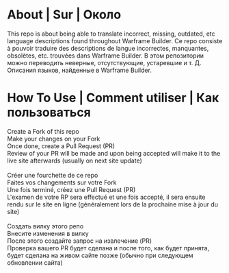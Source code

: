 # About | Sur | Около
This repo is about being able to translate incorrect, missing, outdated, etc language descriptions found throughout Warframe Builder.
Ce repo consiste à pouvoir traduire des descriptions de langue incorrectes, manquantes, obsolètes, etc. trouvées dans Warframe Builder.
В этом репозитории можно переводить неверные, отсутствующие, устаревшие и т. Д. Описания языков, найденные в Warframe Builder.

# How To Use | Comment utiliser | Как пользоваться
Create a Fork of this repo<br />
Make your changes on your Fork<br />
Once done, create a Pull Request (PR)<br />
Review of your PR will be made and upon being accepted will make it to the live site afterwards (usually on next site update)<br />
<br />
Créer une fourchette de ce repo<br />
Faites vos changements sur votre Fork<br />
Une fois terminé, créez une Pull Request (PR)<br />
L'examen de votre RP sera effectué et une fois accepté, il sera ensuite rendu sur le site en ligne (généralement lors de la prochaine mise à jour du site)<br />
<br />
Создать вилку этого репо<br />
Внесите изменения в вилку<br />
После этого создайте запрос на извлечение (PR)<br />
Проверка вашего PR будет сделана и после того, как будет принята, будет сделана на живом сайте позже (обычно при следующем обновлении сайта)<br />
